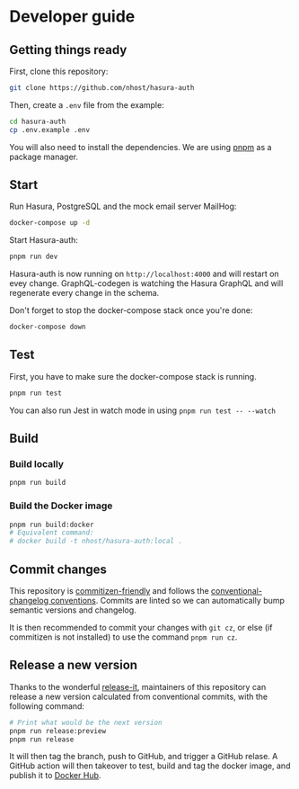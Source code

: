 # Developer guide

## Getting things ready

First, clone this repository:

```sh
git clone https://github.com/nhost/hasura-auth
```

Then, create a `.env` file from the example:

```sh
cd hasura-auth
cp .env.example .env
```

You will also need to install the dependencies. We are using [pnpm](https://pnpm.io/) as a package manager.
## Start

Run Hasura, PostgreSQL and the mock email server MailHog:

```sh
docker-compose up -d
```

Start Hasura-auth:

```sh
pnpm run dev
```

Hasura-auth is now running on `http://localhost:4000` and will restart on evey change. GraphQL-codegen is watching the Hasura GraphQL and will regenerate every change in the schema.

Don't forget to stop the docker-compose stack once you're done:

```sh
docker-compose down
```

## Test

First, you have to make sure the docker-compose stack is running.

```sh
pnpm run test
```

You can also run Jest in watch mode in using `pnpm run test -- --watch`

## Build

### Build locally

```sh
pnpm run build
```

### Build the Docker image

```sh
pnpm run build:docker
# Equivalent command:
# docker build -t nhost/hasura-auth:local .
```

## Commit changes

This repository is [commitizen-friendly](https://github.com/commitizen/cz-cli#making-your-repo-commitizen-friendly) and follows the [conventional-changelog conventions](https://github.com/conventional-changelog/conventional-changelog).
Commits are linted so we can automatically bump semantic versions and changelog.

It is then recommended to commit your changes with `git cz`, or else (if commitizen is not installed) to use the command `pnpm run cz`.

## Release a new version

Thanks to the wonderful [release-it](https://github.com/release-it/release-it), maintainers of this repository can release a new version calculated from conventional commits, with the following command:

```sh
# Print what would be the next version
pnpm run release:preview
pnpm run release
```

It will then tag the branch, push to GitHub, and trigger a GitHub relase. A GitHub action will then takeover to test, build and tag the docker image, and publish it to [Docker Hub](https://hub.docker.com/r/nhost/hasura-auth).
